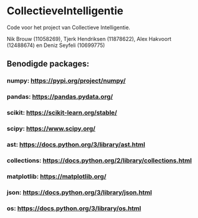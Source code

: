 # CollectieveIntelligentie
Code voor het project van Collectieve Intelligentie.

Nik Brouw (11058269), Tjerk Hendriksen (11878622), Alex Hakvoort (12488674) en Deniz Seyfeli (10699775)

## Benodigde packages:
### numpy: https://pypi.org/project/numpy/
### pandas: https://pandas.pydata.org/
### scikit: https://scikit-learn.org/stable/
### scipy: https://www.scipy.org/
### ast: https://docs.python.org/3/library/ast.html
### collections: https://docs.python.org/2/library/collections.html
### matplotlib: https://matplotlib.org/
### json: https://docs.python.org/3/library/json.html
### os: https://docs.python.org/3/library/os.html
